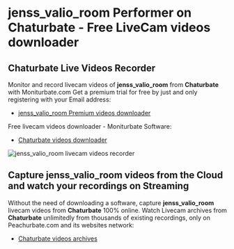 # jenss_valio_room Performer on Chaturbate - Free LiveCam videos downloader

## Chaturbate Live Videos Recorder

Monitor and record livecam videos of **jenss_valio_room** from **Chaturbate** with Moniturbate.com
Get a premium trial for free by just and only registering with your Email address:
* [jenss_valio_room Premium videos downloader](https://moniturbate.com/request-demo-licence-key.html)

Free livecam videos downloader - Moniturbate Software:
* [Chaturbate videos downloader](https://moniturbate.com/moniturbate-download-software.html)

![jenss_valio_room livecam videos recorder](https://peachurnet.com/templates/moniturbate-software.png)


## Capture jenss_valio_room videos from the Cloud and watch your recordings on Streaming

Without the need of downloading a software, capture **jenss_valio_room** livecam videos from **Chaturbate** 100% online.
Watch Livecam archives from **Chaturbate** unlimitedly from thousands of existing recordings, only on Peachurbate.com and its websites network:
* [Chaturbate videos archives](https://peachurnet.com/)